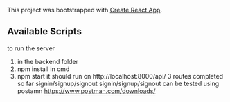 This project was bootstrapped with [Create React App](https://github.com/facebook/create-react-app).

## Available Scripts

to run the server 
1) in the backend folder
2) npm install in cmd
3) npm start
it should run on http://localhost:8000/api/
3 routes completed so far signin/signup/signout
signin/signup/signout can be tested using postamn https://www.postman.com/downloads/

